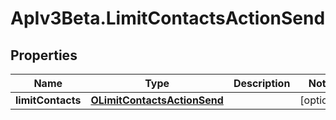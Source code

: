 # ApIv3Beta.LimitContactsActionSend

## Properties

Name | Type | Description | Notes
------------ | ------------- | ------------- | -------------
**limitContacts** | [**OLimitContactsActionSend**](OLimitContactsActionSend.md) |  | [optional] 


